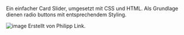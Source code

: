 Ein einfacher Card Slider, umgesetzt mit CSS und HTML. Als Grundlage dienen radio buttons mit entsprechendem Styling.


![image](https://github.com/Beff-Jezos/CSS-Card-Slider/assets/67267328/c8d3b6fe-f25d-4e71-9b12-c4a68d2ba9ae)
Erstellt von Philipp Link.
